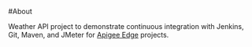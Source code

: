 #About


Weather API project to demonstrate continuous integration with Jenkins, Git, Maven, and JMeter for [Apigee Edge](http://apigee.com/about/products/apis/edge-secure-enterprise-apis/ "Apigee About")  projects.

